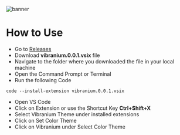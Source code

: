 ![banner](https://user-images.githubusercontent.com/70687014/211232778-f77053f3-141f-455b-930e-fc37cfc1f514.png)

# How to Use
- Go to [Releases](https://github.com/abirbhattacharya82/Vibranium-VS-Code-Theme/releases/tag/Latest)
- Download __vibranium.0.0.1.vsix__ file
- Navigate to the folder where you downloaded the file in your local machine
- Open the Command Prompt or Terminal
- Run the following Code
```
code --install-extension vibranium.0.0.1.vsix
```
- Open VS Code
- Click on Extension or use the Shortcut Key __Ctrl+Shift+X__
- Select Vibranium Theme under installed extensions
- Click on Set Color Theme
- Click on Vibranium under Select Color Theme
